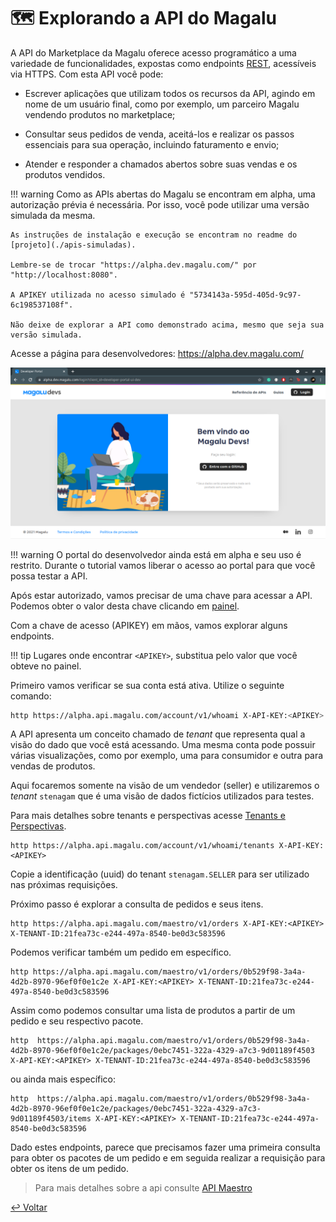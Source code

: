 # 🗺️ Explorando a API do Magalu

A API do Marketplace da Magalu oferece acesso programático a uma variedade de funcionalidades, expostas como endpoints [REST](https://becode.com.br/o-que-e-api-rest-e-restful/), acessíveis via HTTPS. Com esta API você pode:

* Escrever aplicações que utilizam todos os recursos da API, agindo em nome de um usuário final, como por exemplo, um parceiro Magalu vendendo produtos no marketplace;

* Consultar seus pedidos de venda, aceitá-los e realizar os passos essenciais para sua operação, incluindo faturamento e envio;

* Atender e responder a chamados abertos sobre suas vendas e os produtos vendidos.

!!! warning
    Como as APIs abertas do Magalu se encontram em alpha, uma autorização prévia é necessária. Por isso, você pode utilizar uma versão simulada da mesma.

    As instruções de instalação e execução se encontram no readme do [projeto](./apis-simuladas).

    Lembre-se de trocar "https://alpha.dev.magalu.com/" por "http://localhost:8080".

    A APIKEY utilizada no acesso simulado é "5734143a-595d-405d-9c97-6c198537108f".
    
    Não deixe de explorar a API como demonstrado acima, mesmo que seja sua versão simulada.

Acesse a página para desenvolvedores: https://alpha.dev.magalu.com/

![Página principal do portal do desenvolvedor do Magalu](imgs/magalu_dev.png)

!!! warning
    O portal do desenvolvedor ainda está em alpha e seu uso é restrito. Durante o tutorial vamos liberar o acesso ao portal para que você possa testar a API.

Após estar autorizado, vamos precisar de uma chave para acessar a API. Podemos obter o valor desta chave clicando em [painel](https://alpha.dev.magalu.com/dashboard).

Com a chave de acesso (APIKEY) em mãos, vamos explorar alguns endpoints.

!!! tip
    Lugares onde encontrar `<APIKEY>`, substitua pelo valor que você obteve no painel.

Primeiro vamos verificar se sua conta está ativa. Utilize o seguinte comando:

```bash
http https://alpha.api.magalu.com/account/v1/whoami X-API-KEY:<APIKEY>
```

A API apresenta um conceito chamado de _tenant_ que representa qual a visão do dado que você está acessando. Uma mesma conta pode possuir várias visualizações, como por exemplo, uma para consumidor e outra para vendas de produtos.

Aqui focaremos somente na visão de um vendedor (seller) e utilizaremos o _tenant_ `stenagam` que é uma visão de dados fictícios utilizados para testes.

Para mais detalhes sobre tenants e perspectivas acesse [Tenants e Perspectivas](https://alpha.dev.magalu.com/guias/walkthrough#tenants-e-perspectivas).

```
http https://alpha.api.magalu.com/account/v1/whoami/tenants X-API-KEY:<APIKEY>
```

Copie a identificação (uuid) do tenant `stenagam.SELLER` para ser utilizado nas próximas requisições.

Próximo passo é explorar a consulta de pedidos e seus itens.

```
http https://alpha.api.magalu.com/maestro/v1/orders X-API-KEY:<APIKEY> X-TENANT-ID:21fea73c-e244-497a-8540-be0d3c583596
```

Podemos verificar também um pedido em específico.

```
http https://alpha.api.magalu.com/maestro/v1/orders/0b529f98-3a4a-4d2b-8970-96ef0f0e1c2e X-API-KEY:<APIKEY> X-TENANT-ID:21fea73c-e244-497a-8540-be0d3c583596
```

Assim como podemos consultar uma lista de produtos a partir de um pedido e seu respectivo pacote.

```
http  https://alpha.api.magalu.com/maestro/v1/orders/0b529f98-3a4a-4d2b-8970-96ef0f0e1c2e/packages/0ebc7451-322a-4329-a7c3-9d01189f4503 X-API-KEY:<APIKEY> X-TENANT-ID:21fea73c-e244-497a-8540-be0d3c583596
```

ou ainda mais específico:

```
http  https://alpha.api.magalu.com/maestro/v1/orders/0b529f98-3a4a-4d2b-8970-96ef0f0e1c2e/packages/0ebc7451-322a-4329-a7c3-9d01189f4503/items X-API-KEY:<APIKEY> X-TENANT-ID:21fea73c-e244-497a-8540-be0d3c583596
```

Dado estes endpoints, parece que precisamos fazer uma primeira consulta para obter os pacotes de um pedido e em seguida realizar a requisição para obter os itens de um pedido.

> Para mais detalhes sobre a api consulte [API Maestro](https://alpha.dev.magalu.com/apis/maestro)

[↩️ Voltar](externos.md#)
